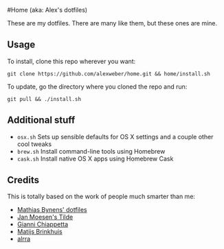 #Home (aka: Alex's dotfiles)

These are my dotfiles. There are many like them, but these ones are mine.

## Usage

To install, clone this repo wherever you want:

`git clone https://github.com/alexweber/home.git && home/install.sh`

To update, go the directory where you cloned the repo and run:

`git pull && ./install.sh`

## Additional stuff

* `osx.sh` Sets up sensible defaults for OS X settings and a couple other cool tweaks
* `brew.sh` Install command-line tools using Homebrew
* `cask.sh` Install native OS X apps using Homebrew Cask

## Credits

This is totally based on the work of people much smarter than me:

* [Mathias Bynens' dotfiles](https://github.com/mathiasbynens/dotfiles)
* [Jan Moesen's Tilde](https://github.com/janmoesen/tilde)
* [Gianni Chiappetta](https://github.com/gf3/dotfiles/tree/v1.0.0)
* [Matijs Brinkhuis](https://github.com/matijs/dotfiles)
* [alrra](https://github.com/alrra/dotfiles)
